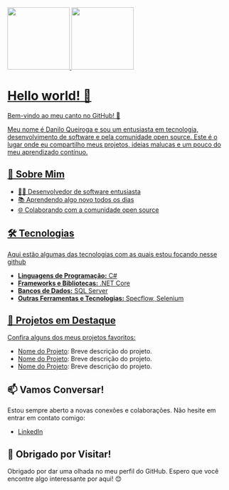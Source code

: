 
<div>
  <a href="https://github.com/dnl4dev">
  <img height="140em" src="https://github-readme-stats.vercel.app/api?username=dnl4dev&show_icons=true&theme=dark&include_all_commits=true&count_private=true"/>
  <img height="140em" src="https://github-readme-stats.vercel.app/api/top-langs/?username=dnl4dev&layout=compact&langs_count=7&theme=dark"/>
</div>
    
# Hello world! 👋
    
Bem-vindo ao meu canto no GitHub! 🚀

Meu nome é Danilo Queiroga e sou um entusiasta em tecnologia, desenvolvimento de software e pela comunidade open source. Este é o lugar onde eu compartilho meus projetos, ideias malucas e um pouco do meu aprendizado contínuo.

## 🌟 Sobre Mim

- 👨‍💻 Desenvolvedor de software entusiasta
- 📚 Aprendendo algo novo todos os dias
- 🌐 Colaborando com a comunidade open source

## 🛠️ Tecnologias

Aqui estão algumas das tecnologias com as quais estou focando nesse github

- **Linguagens de Programação:** C#
- **Frameworks e Bibliotecas:** .NET Core
- **Bancos de Dados:** SQL Server
- **Outras Ferramentas e Tecnologias:** Specflow, Selenium

## 💼 Projetos em Destaque

Confira alguns dos meus projetos favoritos:

- [Nome do Projeto](link): Breve descrição do projeto.
- [Nome do Projeto](link): Breve descrição do projeto.
- [Nome do Projeto](link): Breve descrição do projeto.

## 📫 Vamos Conversar!

Estou sempre aberto a novas conexões e colaborações. Não hesite em entrar em contato comigo:

- [LinkedIn](link)

## 🚀 Obrigado por Visitar!

Obrigado por dar uma olhada no meu perfil do GitHub. Espero que você encontre algo interessante por aqui! 😊
